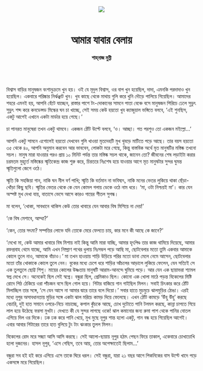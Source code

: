 <div align=center>
<img src=https://images.prothomalo.com/prothomalo-bangla/2021-01/1d75151c-eff9-4e9f-ac28-aebc4618d00f/palo_bangla_og.png />
<br><br>
<h1>আমার যাবার বেলায়</h1> 
<h4>শাহ্‌নাজ মুন্নী</h4>
<br><br>
</div>

বিশ্বাস বাড়ির মানুষজন বংশানুক্রমে খুন হয়। ওই যে মৃদুল বিশ্বাস, ওর বাপ খুন হয়েছিল, দাদা, এমনকি পরদাদাও খুন হয়েছিল। একবারে পরিষ্কার নির্ঝঞ্ঝাট খুন। খুব কাছে থেকে মাথায় গুলি করে খুনি দৌড়ে পালিয়ে গিয়েছিল। আমাদের শহরে এমনই হয়, আপনি হেঁটে যাচ্ছেন, রাস্তার পাশে টং-দোকানের সামনে পাতা বেঞ্চে বসে মানুষজন পিরিচে ঢেলে সুড়ুৎ সুড়ুৎ শব্দ করে কনডেন্সড মিল্কের ঘন চা খাচ্ছে, সেই সময় কেউ হয়তো খুব ক্যাজুয়াল ভঙ্গিতে বলবে, ‘এই শুনছিস, একটু আগেই এখানে একটা মার্ডার হয়ে গেছে।’

চা পানরত মানুষেরা তখন একটু থামবে। একজন ঠোঁট উল্টে বলবে, ‘ও। আচ্ছা। গত পরশুও তো একজন মইল্লো...’

আপনি একটু সামনে এগোলেই হয়তো দেখবেন গুলি খাওয়া মৃতদেহটি মুখ থুবড়ে মাটিতে পড়ে আছে। তার বয়স হয়তো ৩৫ থেকে ৪০, আপনি অনুমান করবেন আর ভাববেন, লোকটা মরে গেছে, কিন্তু বাস্তবিক অর্থে মৃত মানুষটির মস্তিষ্ক তখনো সচল। মানুষ মারা যাওয়ার পরও প্রায় ১০ মিনিট পর্যন্ত তার মস্তিষ্ক সচল থাকে, জানেন তো? জীবনের শেষ লড়াইটা করার চরমতম মুহূর্তে মস্তিষ্কের স্মৃতিকেন্দ্র কাজ শুরু করে, চিরতরে নিঃশেষ হয়ে যাওয়ার আগে মৃত মানুষটার সুন্দর ঘুমন্ত স্মৃতিগুলো জেগে ওঠে।

স্মৃতি কি সহজিয়া গান, নাকি ঘন নীল বর্ণ পাখি; স্মৃতি কি বর্তমান না ভবিষ্যৎ, নাকি মনের ভেতর লুকিয়ে থাকা ছেঁড়া-খোঁড়া কিছু ছবি। স্মৃতির ভেতর থেকে কে যেন কোমল গলায় ডেকে ওঠে নাম ধরে। ‘মা, ওটা নিশ্চয়ই মা’। কার যেন অস্পষ্ট মুখ দেখা যায়, বাতাসে ভেসে আসে কারও গায়ের শীতল সুগন্ধ।

মা বলেন, ‘খোকা, সাবধানে থাকিস কেউ তোর খাবারে যেন আবার বিষ মিশিয়ে না দেয়!’

‘কে বিষ মেশাবে, আম্মা?’

‘কেন, তোর সৎমা? সম্পত্তির লোভে যদি তোকে মেরে ফেলতে চায়, কার মনে কী আছে কে জানে?’

‘দেখো মা, কেউ আমার খাবারে বিষ মিশায় নাই কিন্তু আমি মারা যাচ্ছি, আমার হৃৎপিণ্ড তার কাজ থামিয়ে দিয়েছে, আমার রক্তপ্রবাহ থেমে যাচ্ছে, আমি এখন নিষ্প্রাণ পথের ধুলায় নিঃসম্বল পড়ে আছি মা, ছোটবেলার মতো তুমি একবার আমাকে কোলে তুলে নাও, আমাকে বাঁচাও।’ মা তখন হাওয়ায় শাড়ি উড়িয়ে পরির মতো ডানা মেলে নেমে আসেন, ছোটবেলার মতো তাঁর খোকাকে কোলে তুলে নেন। বুকের মধ্যে চেপে ধরে শাড়ির আঁচলের আড়ালে লুকিয়ে ফেলেন, যেন সত্যিই সে এক তুলতুলে ছোট্ট শিশু। মায়ের কোলের উষ্ণতায় মানুষটি আরাম-আনন্দে ঘুমিয়ে পড়ে। আর যেন এক ছায়াভরা শ্যামল স্বপ্ন দেখে সে। অনেকেই ছিল সেই স্বপ্নে। বন্ধুরা ছিল, প্রেমিকাও ছিল। কোনো এক খোলা মাঠে পড়ন্ত বিকেলের মিষ্টি রোদে পিঠ ঠেকিয়ে ওরা পাঁচজন বসে ছিল গোল হয়ে। গিটার বাজিয়ে গান গাইছিল মিলন। সবাই চিৎকার করে ঠোঁট মিলাচ্ছিল তার সঙ্গে, ‘সে যেন আসে না আমার দ্বারে তারে বলে দিয়ো।’ সবার হাতে মুচমুচে ঝালমুড়ির ঠোঙা। এরই মধ্যে নূপুর অসাবধানতায় মুড়ির সঙ্গে একটা ঝাল মরিচে কামড় দিয়ে ফেলেছে। এখন ঠোঁট কামড়ে ‘উঁহু উঁহু’ করছে বেচারি, দুই হাত সমানে ওপরে-নিচে নাচাচ্ছে, কপাল কুঁচকে আছে, চোখ দুটোতে পানি টলমল করছে, কান্না চাপতে গিয়ে লাল হয়ে উঠেছে ফরসা মুখটা। দেখতে কী যে সুন্দর লাগছে ওকে! ঝাল কমানোর জন্য রুমা পাশ থেকে পানির বোতল এগিয়ে দিল ওর দিকে। ঢক ঢক করে পানি খেয়ে, মুখ মুছে নূপুর শান্ত হলো একটু, গান বন্ধ হয়ে গিয়েছিল আগেই। এবার আবার গিটারের তারে হাত বুলিয়ে টুং টাং ঝংকার তুলল মিলন।

বিকেলের রোদ মরে সন্ধ্যা আসি আসি করছে। সেই আলো-ছায়ায় নূপুর হঠাৎ পেছন ফিরে তাকাল, একেবারে চোখাচোখি হলো দুজনের। হাসল নূপুর, ‘এসে গেছিস, তবে আয়, তোর অপেক্ষাতেই ছিলাম...’

বন্ধুরা সব হই হই করে এগিয়ে এসে তাকে ঘিরে ধরল। সেই বন্ধুরা, যারা ২১ বছর আগে পিকনিকের বাস উল্টে খাদে পড়ে একসঙ্গে মরে গিয়েছিল।
